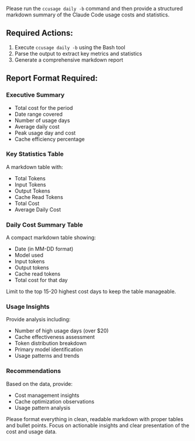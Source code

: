 Please run the `ccusage daily -b` command and then provide a structured markdown summary of the Claude Code usage costs and statistics.

## Required Actions:
1. Execute `ccusage daily -b` using the Bash tool
2. Parse the output to extract key metrics and statistics
3. Generate a comprehensive markdown report

## Report Format Required:

### Executive Summary
- Total cost for the period
- Date range covered
- Number of usage days
- Average daily cost
- Peak usage day and cost
- Cache efficiency percentage

### Key Statistics Table
A markdown table with:
- Total Tokens
- Input Tokens  
- Output Tokens
- Cache Read Tokens
- Total Cost
- Average Daily Cost

### Daily Cost Summary Table
A compact markdown table showing:
- Date (in MM-DD format)
- Model used
- Input tokens
- Output tokens  
- Cache read tokens
- Total cost for that day

Limit to the top 15-20 highest cost days to keep the table manageable.

### Usage Insights
Provide analysis including:
- Number of high usage days (over $20)
- Cache effectiveness assessment
- Token distribution breakdown
- Primary model identification
- Usage patterns and trends

### Recommendations
Based on the data, provide:
- Cost management insights
- Cache optimization observations
- Usage pattern analysis

Please format everything in clean, readable markdown with proper tables and bullet points. Focus on actionable insights and clear presentation of the cost and usage data.